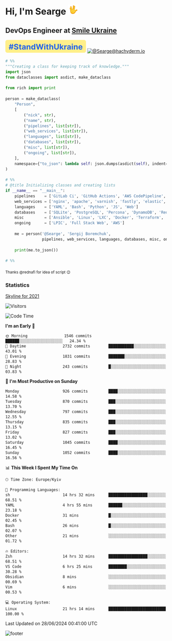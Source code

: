 # Hi, I'm Searge <img src="images/vulcan.webp" style="display: inline-block; margin: 0; height: 2rem" alt="Vulcan salute" />

## DevOps Engineer at [Smile Ukraine](https://smile-ukraine.com/en)

[![Stand With Ukraine](https://raw.githubusercontent.com/vshymanskyy/StandWithUkraine/main/badges/StandWithUkraine.svg)](https://stand-with-ukraine.pp.ua)
<a rel="me" href="https://hachyderm.io/@Searge">![@Searge@hachyderm.io](https://img.shields.io/badge/-@Searge-%232B90D9?logo=mastodon&logoColor=white)</a>

```python
# %%
"""Creating a class for keeping track of knowledge."""
import json
from dataclasses import asdict, make_dataclass

from rich import print

person = make_dataclass(
    "Person",
    [
        ("nick", str),
        ("name", str),
        ("pipelines", list[str]),
        ("web_services", list[str]),
        ("languages", list[str]),
        ("databases", list[str]),
        ("misc", list[str]),
        ("ongoing", list[str]),
    ],
    namespace={"to_json": lambda self: json.dumps(asdict(self), indent=4)},
)

# %%
# @title Initializing classes and creating lists
if __name__ == "__main__":
    pipelines    = ['GitLab Ci', 'GitHub Actions', 'AWS CodePipeline', 'Jenkins']
    web_services = ['nginx', 'apache', 'varnish', 'fastly', 'elastic', 'solr']
    languages    = ['YAML', 'Bash', 'Python', 'JS', 'Web']
    databases    = ['SQLite', 'PostgreSQL', 'Percona', 'DynamoDB', 'Redis']
    misc         = ['Ansible', 'Linux', 'LXC', 'Docker', 'Terraform', 'AWS']
    ongoing      = ['LPIC', 'Full Stack Web', 'AWS']

    me = person('@Searge', 'Sergij Boremchuk',
                pipelines, web_services, languages, databases, misc, ongoing)

    print(me.to_json())

# %%

```

<sub>Thanks @rednafi for idea of script :wink:</sub>

### Statistics

[Skyline for 2021](https://skyline.github.com/Searge/2021)

![Visitors](https://komarev.com/ghpvc/?username=searge&label=Profile%20views&color=0e75b6&style=flat) 
<!--START_SECTION:waka-->
![Code Time](http://img.shields.io/badge/Code%20Time-2%2C622%20hrs%2029%20mins-blue)

**I'm an Early 🐤** 

```text
🌞 Morning                1546 commits        ██████░░░░░░░░░░░░░░░░░░░   24.34 % 
🌆 Daytime                2732 commits        ███████████░░░░░░░░░░░░░░   43.01 % 
🌃 Evening                1831 commits        ███████░░░░░░░░░░░░░░░░░░   28.83 % 
🌙 Night                  243 commits         █░░░░░░░░░░░░░░░░░░░░░░░░   03.83 % 
```
📅 **I'm Most Productive on Sunday** 

```text
Monday                   926 commits         ████░░░░░░░░░░░░░░░░░░░░░   14.58 % 
Tuesday                  870 commits         ███░░░░░░░░░░░░░░░░░░░░░░   13.70 % 
Wednesday                797 commits         ███░░░░░░░░░░░░░░░░░░░░░░   12.55 % 
Thursday                 835 commits         ███░░░░░░░░░░░░░░░░░░░░░░   13.15 % 
Friday                   827 commits         ███░░░░░░░░░░░░░░░░░░░░░░   13.02 % 
Saturday                 1045 commits        ████░░░░░░░░░░░░░░░░░░░░░   16.45 % 
Sunday                   1052 commits        ████░░░░░░░░░░░░░░░░░░░░░   16.56 % 
```


📊 **This Week I Spent My Time On** 

```text
🕑︎ Time Zone: Europe/Kyiv

💬 Programming Languages: 
sh                       14 hrs 32 mins      █████████████████░░░░░░░░   68.51 % 
YAML                     4 hrs 55 mins       ██████░░░░░░░░░░░░░░░░░░░   23.18 % 
Docker                   31 mins             █░░░░░░░░░░░░░░░░░░░░░░░░   02.45 % 
Bash                     26 mins             █░░░░░░░░░░░░░░░░░░░░░░░░   02.07 % 
Other                    21 mins             ░░░░░░░░░░░░░░░░░░░░░░░░░   01.72 % 

🔥 Editors: 
Zsh                      14 hrs 32 mins      █████████████████░░░░░░░░   68.51 % 
VS Code                  6 hrs 25 mins       ████████░░░░░░░░░░░░░░░░░   30.28 % 
Obsidian                 8 mins              ░░░░░░░░░░░░░░░░░░░░░░░░░   00.69 % 
Vim                      6 mins              ░░░░░░░░░░░░░░░░░░░░░░░░░   00.53 % 

💻 Operating System: 
Linux                    21 hrs 14 mins      █████████████████████████   100.00 % 
```


 Last Updated on 28/06/2024 00:41:00 UTC
<!--END_SECTION:waka-->

![footer](https://capsule-render.vercel.app/api?type=waving&color=gradient&customColorList=14,21&height=82&section=footer)
